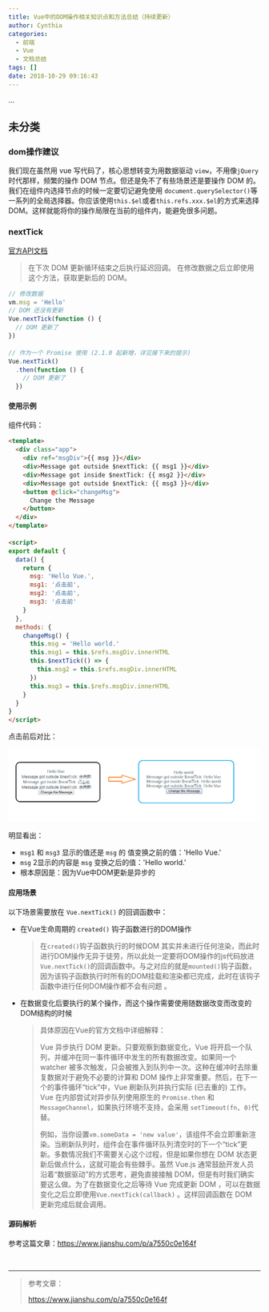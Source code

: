 ```yaml
---
title: Vue中的DOM操作相关知识点和方法总结（持续更新）
author: Cynthia
categories:
  - 前端
  - Vue
  - 文档总结
tags: []
date: 2018-10-29 09:16:43
---
```


...

<!--more-->

## 未分类

### dom操作建议

我们现在虽然用 vue 写代码了，核心思想转变为用数据驱动 `view`，不用像`jQuery`时代那样，频繁的操作 DOM 节点。但还是免不了有些场景还是要操作 DOM 的。
我们在组件内选择节点的时候一定要切记避免使用 `document.querySelector()`等一系列的全局选择器。你应该使用`this.$el`或者`this.refs.xxx.$el`的方式来选择 DOM。这样就能将你的操作局限在当前的组件内，能避免很多问题。

### nextTick

[官方API文档](https://cn.vuejs.org/v2/api/#Vue-nextTick)

> 在下次 DOM 更新循环结束之后执行延迟回调。
> 在修改数据之后立即使用这个方法，获取更新后的 DOM。

```js
// 修改数据
vm.msg = 'Hello'
// DOM 还没有更新
Vue.nextTick(function () {
  // DOM 更新了
})

// 作为一个 Promise 使用 (2.1.0 起新增，详见接下来的提示)
Vue.nextTick()
  .then(function () {
    // DOM 更新了
  })
```

#### 使用示例

组件代码：

```html
<template>
  <div class="app">
    <div ref="msgDiv">{{ msg }}</div>
    <div>Message got outside $nextTick: {{ msg1 }}</div>
    <div>Message got inside $nextTick: {{ msg2 }}</div>
    <div>Message got outside $nextTick: {{ msg3 }}</div>
    <button @click="changeMsg">
      Change the Message
    </button>
  </div>
</template>

<script>
export default {
  data() {
    return {
      msg: 'Hello Vue.',
      msg1: '点击前',
      msg2: '点击前',
      msg3: '点击前'
    }
  },
  methods: {
    changeMsg() {
      this.msg = 'Hello world.'
      this.msg1 = this.$refs.msgDiv.innerHTML
      this.$nextTick(() => {
        this.msg2 = this.$refs.msgDiv.innerHTML
      })
      this.msg3 = this.$refs.msgDiv.innerHTML
    }
  }
}
</script>
```

点击前后对比：

![](https://raw.githubusercontent.com/Cynthia0329/images/master/img/20190429092942.png)

明显看出：

- `msg1` 和 `msg3` 显示的值还是 `msg` 的 值变换之前的值：'Hello Vue.'
- `msg` 2显示的内容是 `msg` 变换之后的值：'Hello world.'
- 根本原因是：因为Vue中DOM更新是异步的





#### 应用场景

以下场景需要放在 `Vue.nextTick()` 的回调函数中：

- 在Vue生命周期的 `created()` 钩子函数进行的DOM操作

  > 在`created()`钩子函数执行的时候DOM 其实并未进行任何渲染，而此时进行DOM操作无异于徒劳，所以此处一定要将DOM操作的js代码放进`Vue.nextTick()`的回调函数中。与之对应的就是`mounted()`钩子函数，因为该钩子函数执行时所有的DOM挂载和渲染都已完成，此时在该钩子函数中进行任何DOM操作都不会有问题 。

- 在数据变化后要执行的某个操作，而这个操作需要使用随数据改变而改变的DOM结构的时候

  > 具体原因在Vue的官方文档中详细解释：
  >
  > Vue 异步执行 DOM 更新。只要观察到数据变化，Vue 将开启一个队列，并缓冲在同一事件循环中发生的所有数据改变。如果同一个 watcher 被多次触发，只会被推入到队列中一次。这种在缓冲时去除重复数据对于避免不必要的计算和 DOM 操作上非常重要。然后，在下一个的事件循环“tick”中，Vue 刷新队列并执行实际 (已去重的) 工作。Vue 在内部尝试对异步队列使用原生的 `Promise.then` 和`MessageChannel`，如果执行环境不支持，会采用 `setTimeout(fn, 0)`代替。
  >
  > 例如，当你设置`vm.someData = 'new value'`，该组件不会立即重新渲染。当刷新队列时，组件会在事件循环队列清空时的下一个“tick”更新。多数情况我们不需要关心这个过程，但是如果你想在 DOM 状态更新后做点什么，这就可能会有些棘手。虽然 Vue.js 通常鼓励开发人员沿着“数据驱动”的方式思考，避免直接接触 DOM，但是有时我们确实要这么做。为了在数据变化之后等待 Vue 完成更新 DOM ，可以在数据变化之后立即使用`Vue.nextTick(callback)` 。这样回调函数在 DOM 更新完成后就会调用。



#### 源码解析

参考这篇文章：<https://www.jianshu.com/p/a7550c0e164f>







<br>

---



> 参考文章：
>
> <https://www.jianshu.com/p/a7550c0e164f>